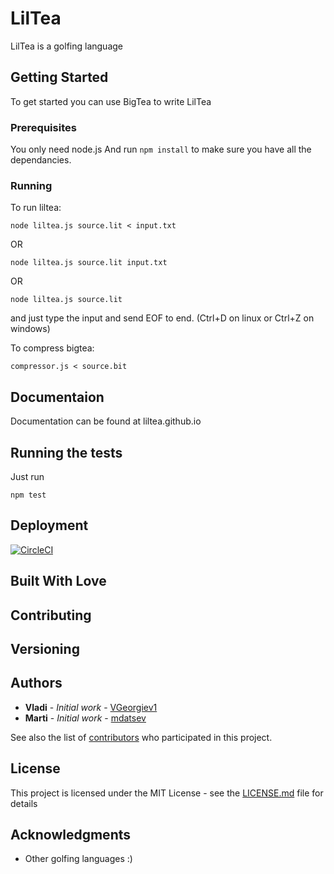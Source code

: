 # LilTea

LilTea is a golfing language

## Getting Started

To get started you can use BigTea to write LilTea

### Prerequisites

You only need node.js
And run `npm install` to make sure you have all the dependancies.

### Running

To run liltea:

```
node liltea.js source.lit < input.txt
```

OR

```
node liltea.js source.lit input.txt
```

OR

```
node liltea.js source.lit
```

and just type the input and send EOF to end. (Ctrl+D on linux or Ctrl+Z on windows)

To compress bigtea:

```
compressor.js < source.bit
```

## Documentaion 
Documentation can be found at liltea.github.io

## Running the tests
Just run
```
npm test
```
## Deployment
[![CircleCI](https://circleci.com/gh/LilTea/liltea.svg?style=svg)](https://circleci.com/gh/LilTea/liltea)
## Built With Love
## Contributing
## Versioning 

## Authors

* **Vladi** - *Initial work* - [VGeorgiev1](https://github.com/VGeorgiev1)
* **Marti** - *Initial work* - [mdatsev](https://github.com/mdatsev)

See also the list of [contributors](https://github.com/your/project/contributors) who participated in this project.

## License

This project is licensed under the MIT License - see the [LICENSE.md](LICENSE.md) file for details

## Acknowledgments

* Other golfing languages :)
